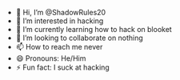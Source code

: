 - 👋 Hi, I’m @ShadowRules20
- 👀 I’m interested in hacking
- 🌱 I’m currently learning how to hack on blooket
- 💞️ I’m looking to collaborate on nothing
- 📫 How to reach me never
- 😄 Pronouns: He/Him
- ⚡ Fun fact: I suck at hacking

<!---
ShadowRules20/ShadowRules20 is a ✨ special ✨ repository because its `README.md` (this file) appears on your GitHub profile.
You can click the Preview link to take a look at your changes.
--->
